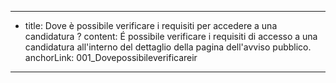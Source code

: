 ---
  - title: Dove è possibile verificare i requisiti per accedere a una candidatura ?
    content: É possibile verificare i requisiti di accesso a una candidatura all'interno del dettaglio della pagina dell'avviso pubblico.
    anchorLink: 001_Dovepossibileverificareir
---